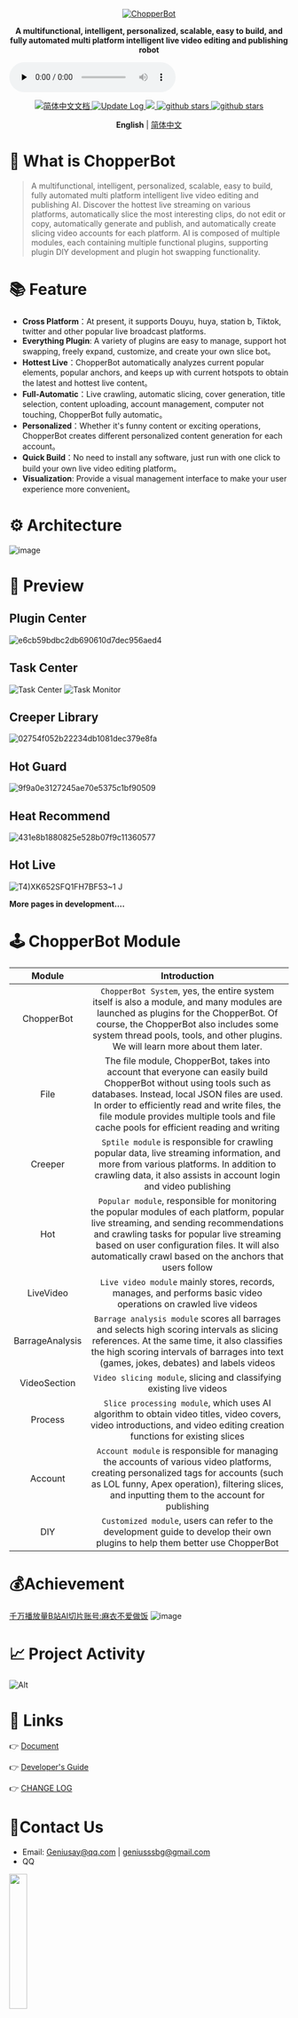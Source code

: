 <p align="center">
  <a href="https://github.com/Geniusay/ChopperBot">
   <img alt="ChopperBot" src="https://github.com/twj666/ChopperBot-Doc/blob/master/img/logo.png?raw=true">
  </a>
</p>

<p align="center">
  <strong>A multifunctional, intelligent, personalized, scalable, easy to build, and fully automated multi platform intelligent live video editing and publishing robot</strong>
</p>

<audio id="audio" controls="" preload="none">
      <source id="mp3" src="音频地址">
</audio>

<p align="center">
  <a href="https://Geniusay.github.io/ChopperBot-Doc/">
    <img src="https://img.shields.io/badge/文档-简体中文-blue.svg" alt="简体中文文档" />
  </a>

   <a href="https://github.com/Geniusay/ChopperBot/blob/master/CHANGELOG.md" >
    <img src="https://img.shields.io/badge/ChangeLog-English-blue.svg" alt="Update Log" />
  </a>

   <a target="_blank" href="https://www.oracle.com/technetwork/java/javase/downloads/index.html">
        <img src="https://img.shields.io/badge/JDK-11+-green.svg" />
    </a>
  <a target="_blank" href='https://github.com/Geniusay/ChopperBot'>
        <img src="https://img.shields.io/github/stars/Geniusay/ChopperBot.svg" alt="github stars"/>
   </a>

   <a target="_blank" href=''>
        <img src="https://img.shields.io/badge/Process-Developing-yellow" alt="github stars"/>
   </a>
</p>

<p align='center'>
  <b>English</b> | <a href="https://github.com/Geniusay/ChopperBot/blob/master/README.zh-CN.md">简体中文</a> 
</p>



# 📖 What is ChopperBot


>A multifunctional, intelligent, personalized, scalable, easy to build, fully automated multi platform intelligent live video editing and publishing AI. Discover the hottest live streaming on various platforms, automatically slice the most interesting clips, do not edit or copy, automatically generate and publish, and automatically create slicing video accounts for each platform. AI is composed of multiple modules, each containing multiple functional plugins, supporting plugin DIY development and plugin hot swapping functionality.


# 📚 Feature

- **Cross Platform**：At present, it supports Douyu, huya, station b, Tiktok, twitter and other popular live broadcast platforms.
- **Everything Plugin**: A variety of plugins are easy to manage, support hot swapping, freely expand, customize, and create your own slice bot。
- **Hottest Live**：ChopperBot automatically analyzes current popular elements, popular anchors, and keeps up with current hotspots to obtain the latest and hottest live content。
- **Full-Automatic**：Live crawling, automatic slicing, cover generation, title selection, content uploading, account management, computer not touching, ChopperBot fully automatic。
- **Personalized**：Whether it's funny content or exciting operations, ChopperBot creates different personalized content generation for each account。
- **Quick Build**：No need to install any software, just run with one click to build your own live video editing platform。
- **Visualization**: Provide a visual management interface to make your user experience more convenient。

# ⚙ Architecture
![image](https://github.com/Geniusay/ChopperBot/assets/77137063/eeca58de-611b-41ee-973f-cd375f98e569)

# 🎥 Preview
## Plugin Center
![e6cb59bdbc2db690610d7dec956aed4](https://github.com/Geniusay/ChopperBot/assets/77137063/ac83fbae-d720-4b98-8701-687436605e97)
## Task Center
![Task Center](https://github.com/Geniusay/ChopperBot/assets/77137063/62ab3560-c5c2-4808-be84-a765349e4c39)
![Task Monitor](https://github.com/Geniusay/ChopperBot/assets/77137063/95843e98-fdc3-4ff4-805a-4a0dd8ef28be)
## Creeper Library
![02754f052b22234db1081dec379e8fa](https://github.com/Geniusay/ChopperBot/assets/77137063/5e12b279-ff34-450f-a408-c4b1f2d797d9)
## Hot Guard
![9f9a0e3127245ae70e5375c1bf90509](https://github.com/Geniusay/ChopperBot/assets/77137063/6d8c0f1e-a02f-4d04-a047-f03888358790)
## Heat Recommend
![431e8b1880825e528b07f9c11360577](https://github.com/Geniusay/ChopperBot/assets/77137063/adeab4ae-25fe-4752-a6ce-2a79a6f5703e)
## Hot Live
![T4)XK652SFQ1FH7BF53~1 J](https://github.com/Geniusay/ChopperBot/assets/77137063/6fe79608-6724-4768-8b39-3f4b9b2483c2)

**More pages in development....**
# 🕹 ChopperBot Module
| Module | Introduction |
| :-: | :-: |
| ChopperBot| `ChopperBot System`, yes, the entire system itself is also a module, and many modules are launched as plugins for the ChopperBot. Of course, the ChopperBot also includes some system thread pools, tools, and other plugins. We will learn more about them later. |
| File |The file module, ChopperBot, takes into account that everyone can easily build ChopperBot without using tools such as databases. Instead, local JSON files are used. In order to efficiently read and write files, the file module provides multiple tools and file cache pools for efficient reading and writing|
| Creeper | `Sptile module` is responsible for crawling popular data, live streaming information, and more from various platforms. In addition to crawling data, it also assists in account login and video publishing |
| Hot | `Popular module`, responsible for monitoring the popular modules of each platform, popular live streaming, and sending recommendations and crawling tasks for popular live streaming based on user configuration files. It will also automatically crawl based on the anchors that users follow |
| LiveVideo | `Live video module` mainly stores, records, manages, and performs basic video operations on crawled live videos |
| BarrageAnalysis | `Barrage analysis module` scores all barrages and selects high scoring intervals as slicing references. At the same time, it also classifies the high scoring intervals of barrages into text (games, jokes, debates) and labels videos |
| VideoSection | `Video slicing module`, slicing and classifying existing live videos |
| Process | `Slice processing module`, which uses AI algorithm to obtain video titles, video covers, video introductions, and video editing creation functions for existing slices |
| Account | `Account module` is responsible for managing the accounts of various video platforms, creating personalized tags for accounts (such as LOL funny, Apex operation), filtering slices, and inputting them to the account for publishing|
| DIY | `Customized module`, users can refer to the development guide to develop their own plugins to help them better use ChopperBot |

# 💰Achievement
[千万播放量B站AI切片账号:麻衣不爱做饭](https://space.bilibili.com/1911063664/?spm_id_from=333.999.0.0) 
![image](https://github.com/Geniusay/ChopperBot/assets/77137063/6208838d-61eb-47d6-829d-7c307ef0d3c2)

# 📈 Project Activity
![Alt](https://repobeats.axiom.co/api/embed/0ae23655bb105addf8d90a999df36f690d615af7.svg "Repobeats analytics image")

# 🔗 Links
👉 [Document](https://Geniusay.github.io/ChopperBot-Doc/)

👉 [Developer's Guide](https://Geniusay.github.io/ChopperBot-Doc/pages/779a67/#chopperbot%E7%B3%BB%E7%BB%9F%E6%9E%B6%E6%9E%84)

👉 [CHANGE LOG](https://github.com/Geniusay/ChopperBot/blob/master/CHANGELOG.md)

# 💬Contact Us
- Email: Geniusay@qq.com | geniusssbg@gmail.com
- QQ
<img src="https://github.com/Geniusay/ChopperBot/assets/77137063/4b18e405-4fd9-43f0-8665-04d3914abbfa" width="25%" height="25%">

- Wechat
<img src="https://github.com/Geniusay/ChopperBot/assets/77137063/1e728690-7565-48c7-9d6f-313cd3409f9b" width="25%" height="25%">


